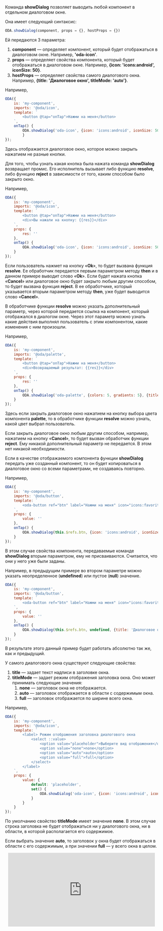 Команда **showDialog** позволяет выводить любой компонент в отдельном диалоговом окне.

Она имеет следующий синтаксис:

```javascript
ODA.showDialog(component, props = {}, hostProps = {})
```

Ей передаются 3 параметра:

1. **component** — определяет компонент, который будет отображаться в диалоговом окне. Например, **'oda-icon'**.
1. **props** — определяет свойства компонента, который будет отображаться в диалоговом окне. Например, **{icon: 'icons:android', iconSize: 50}**.
1. **hostProps** — определяет свойства самого диалогового окна. Например, **{title: 'Диалоговое окно', titleMode: 'auto'}**.

Например,

```javascript run_edit_[my-component.js]_h=200_
ODA({
    is: 'my-component',
    imports: '@oda/icon',
    template: `
        <button @tap="onTap">Нажми на меня</button>
    `,
    onTap() {
        ODA.showDialog('oda-icon', {icon: 'icons:android', iconSize: 50}, {title: 'Диалоговое окно', titleMode: 'auto'});
        }
});
```

Здесь отображается диалоговое окно, которое можно закрыть нажатием не разные кнопки.

Для того, чтобы узнать какая кнопка была нажата команда **showDialog** возвращает промис. Его исполнитель вызывает либо функцию **resolve**, либо функцию **reject** в зависимости от того, каким способом было закрыто окно.

Например,

```javascript run_edit_[my-component.js]_h=200_
ODA({
    is: 'my-component',
    imports: '@oda/icon',
    template: `
        <button @tap="onTap">Нажми на меня</button>
        <div>Вы нажали на кнопку: {{res}}</div>
    `,
    props: {
        res: ''
    },
    onTap() {
        ODA.showDialog('oda-icon', {icon: 'icons:android', iconSize: 50}, {title: 'Диалоговое окно', titleMode: 'auto'}).then(() => this.res = 'Ok', () => this.res = 'Cancel');
    }
});
```

Если пользователь нажмет на кнопку «**Ok**», то будет вызвана функция **resolve**. Ее обработчик передается первым параметром методу **then** и в данном примере выводит слово «**Ok**». Если будет нажата кнопка «**Cancel**» или диалоговое окно будет закрыто любым другим способом, то будет вызвана функция **reject**. В ее обработчике, который указывается вторым параметром методу **then**, уже будет выводится слово «**Cancel**».

В обработчике функции **resolve** можно указать дополнительный параметр, через которой передается ссылка на компонент, который отображался в диалогом окне. Через этот параметр можно узнать какие действия выполнял пользователь с этим компонентом, какие изменения с ним произошли.

Например,

```javascript run_edit_[my-component.js]_h=250_
ODA({
    is: 'my-component',
    imports: '@oda/palette',
    template: `
        <button @tap="onTap">Нажми на меня</button>
        <div>Возвращаемый результат: {{res}}</div>
    `,
    props: {
        res: ''
    },
    onTap() {
        ODA.showDialog('oda-palette', {colors: 5, gradients: 5}, {title: 'Палитра цветов', titleMode: 'auto'}).then(palette => this.res = palette.color, () => this.res =  'Не предусмотрено');
    }
});
```

Здесь если закрыть диалоговое окно нажатием на кнопку выбора цвета компонента **palette**, то в обработчике функции **resolve** можно узнать, какой цвет выбрал пользователь.

Если закрыть диалоговое окно любым другим способом, например, нажатием на кнопку «**Cancel**», то будет вызван обработчик функции **reject**. Ему никакой дополнительный параметр не передается. В этом нет никакой необходимости.

Если в качестве отображаемого компонента функции **showDialog** передать уже созданный компонент, то он будет копироваться в диалоговое окно со всеми параметрами, не создаваясь повторно.

Например,

```javascript run_edit_[my-component.js]_h=200_
ODA({
    is: 'my-component',
    imports: '@oda/button',
    template: `
        <oda-button ref="btn" label="Нажми на меня" icon="icons:favorite" icon-size="50" @tap="onTap" blink="1000"></oda-button>
    `,
    props: {
        value: ''
    },
    onTap() {
        ODA.showDialog(this.$refs.btn, {icon: 'icons:android', iconSize: 50}, {title: 'Диалоговое окно', titleMode: 'auto'});
    }
});
```

В этом случае свойства компонента, передаваемые команде **showDialog** вторым параметром, ему не присваиваются. Считается, что они у него уже были заданы.

Например, в предыдущим примере во втором параметре можно указать неопределенное (**undefined**) или пустое (**null**) значение.

```javascript run_edit_[my-component.js]_h=200_
ODA({
    is: 'my-component',
    imports: '@oda/button',
    template: `
        <oda-button ref="btn" label="Нажми на меня" icon="icons:favorite" icon-size="50" @tap="onTap" blink="1000"></oda-button>
    `,
    props: {
        value: ''
    },
    onTap() {
        ODA.showDialog(this.$refs.btn, undefined, {title: 'Диалоговое окно', titleMode: 'auto'});
    }
});
```

В результате этого данный пример будет работать абсолютно так же, как и предыдущий.

У самого диалогового окна существуют следующие свойства:

1. **title** — задает текст надписи в заголовке окна.
1. **titleMode** — задает режим отображения заголовка окна.
    Оно может принимать следующие значения:
    1. **none** — заголовок окна не отображается.
    1. **auto** — заголовок отображается в области с содержимым окна.
    1. **full** — заголовок отображается по ширине всего окна.

Например,

```javascript run_edit_[my-component.js]_h=200_
ODA({
    is: 'my-component',
    imports: '@oda/icon',
    template: `
        <label> Режим отображения заголовка диалогового окна
            <select ::value>
                <option value="placeholder">Выберите вид отображения</option>
                <option value="none">none</option>
                <option value="auto">auto</option>
                <option value="full">full</option>
            </select>
        </label>
    `,
    props: {
        value: {
            default: 'placeholder',
            set() {
                ODA.showDialog('oda-icon', {icon: 'icons:android', iconSize: 50}, {title: this.value, titleMode: this.value});
            }
        }
    }
});
```

По умолчанию свойство **titleMode** имеет значение **none**. В этом случае строка заголовка не будет отображаться ни у диалогового окна, ни в области, в которой располагается его содержимое.

Если выбрать значение **auto**, то заголовок у окна будет отображаться в области с его содержимым, а при значении **full** — у всего окна в целом.

<div style="position:relative;padding-bottom:48%; margin:10px">
    <iframe src="https://www.youtube.com/embed/npTN4AgCj2Q?start=0" frameborder="0" allow="accelerometer; autoplay; encrypted-media; gyroscope; picture-in-picture" allowfullscreen
    	style="position:absolute;width:100%;height:100%;"></iframe>
</div>
